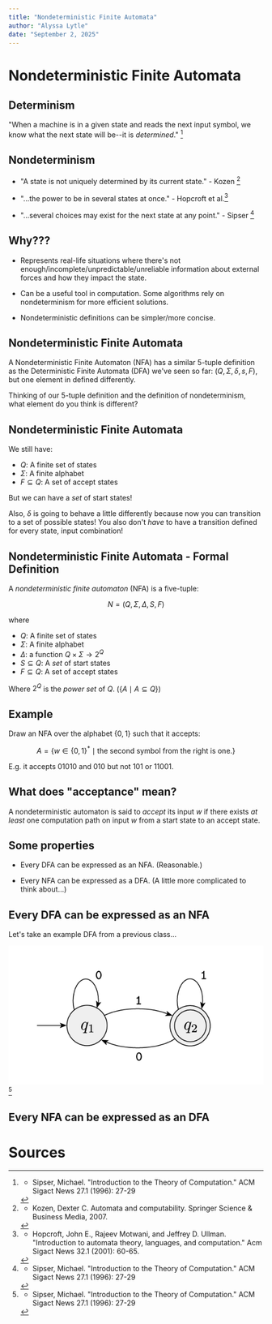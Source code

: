 ```yaml
---
title: "Nondeterministic Finite Automata"
author: "Alyssa Lytle"
date: "September 2, 2025"
---
```


<!-- pandoc -t slidy -s notes/03-nfa.md -o slides/03-nfas.html --webtex -->

# Nondeterministic Finite Automata

## Determinism

"When a machine is in a given state and reads the next input symbol, we know what the next state will be--it is *determined*." [^sipser]

## Nondeterminism

* "A state is not uniquely determined by its current state." - Kozen [^kozen]

* "...the power to be in several states at once." - Hopcroft et al.[^hopcroft]

* "...several  choices may exist for the next state at any point." - Sipser [^sipser]

## Why???

- Represents real-life situations where there's not enough/incomplete/unpredictable/unreliable information about external forces and how they impact the state.

- Can be a useful tool in computation. Some algorithms rely on nondeterminism for more efficient solutions.

- Nondeterministic definitions can be simpler/more concise.

## Nondeterministic Finite Automata

A Nondeterministic Finite Automaton (NFA) has a similar 5-tuple definition as the Deterministic Finite Automata (DFA) we've seen so far: $(Q, \Sigma, \delta, s, F)$, but one element in defined differently.

Thinking of our 5-tuple definition and the definition of nondeterminism, what element do you think is different?

## Nondeterministic Finite Automata

We still have:

- $Q$: A finite set of states 
- $\Sigma$: A finite alphabet
- $F \subseteq Q$: A set of accept states


But we can have a *set* of start states!

Also, $\delta$ is going to behave a little differently because now you can transition to a set of possible states! You also don't *have* to have a transition defined for every state, input combination! 

## Nondeterministic Finite Automata - Formal Definition

A *nondeterministic finite automaton* (NFA) is a five-tuple:

$$N = (Q, \Sigma, \Delta, S, F)$$ 

where

- $Q$: A finite set of states 
- $\Sigma$: A finite alphabet
- $\Delta$: a function $Q \times \Sigma \to 2^Q$
- $S \subseteq Q$: A *set* of start states
- $F \subseteq Q$: A set of accept states

Where $2^Q$ is the *power set* of $Q$. ($\{A \mid A \subseteq Q\}$)


## Example

Draw an NFA over the alphabet $\{0,1\}$ such that it accepts:

$$A = \{w \in \{0,1\}^* \mid \textrm{the second symbol from the right is one.} \} $$

E.g. it accepts $01010$ and $010$ but not $101$ or $11001$.

## What does "acceptance" mean?

<!-- - "An NFA accepts a string $w$ if it is possible to make any sequence of choices of next state, while reading the characters of $w$, and go from the start state to any accepting state." - Hopcroft et al. [^hopcroft] -->

A nondeterministic automaton is said to *accept* its input $w$ if there exists *at least* one computation path on input $w$ from a start state to an accept state.

## Some properties

* Every DFA can be expressed as an NFA. (Reasonable.)

* Every NFA can be expressed as a DFA. (A little more complicated to think about...)

## Every DFA can be expressed as an NFA

Let's take an example DFA from a previous class...

![](../static/slide_figs/fa.png)[^sipser]

## Every NFA can be expressed as an DFA



# Sources

[^hopcroft]: - Hopcroft, John E., Rajeev Motwani, and Jeffrey D. Ullman. "Introduction to automata theory, languages, and computation." Acm Sigact News 32.1 (2001): 60-65.

[^kozen]: - Kozen, Dexter C. Automata and computability. Springer Science & Business Media, 2007.

[^sipser]: - Sipser, Michael. "Introduction to the Theory of Computation." ACM Sigact News 27.1 (1996): 27-29
